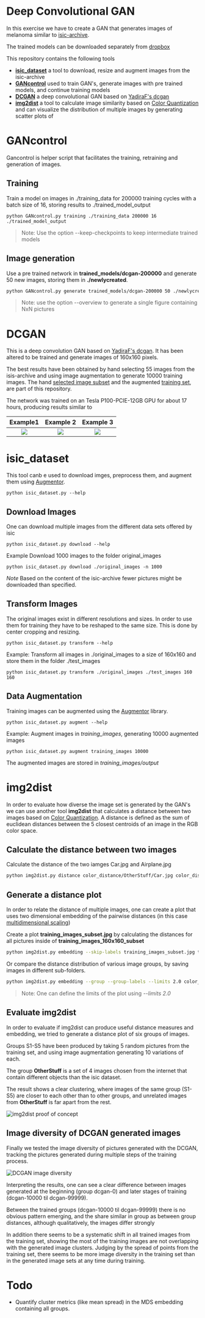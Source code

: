 # Deep Convolutional GAN 
In this exercise we have to create a GAN that generates images of melanoma similar
to [isic-archive](https://isic-archive.com).

The trained models can be downloaded separately from [dropbox](https://www.dropbox.com/sh/h84nsjz2064rwke/AACzvbHiDm_L7jiPm2TLbAA5a?dl=1)

This repository contains the following tools
* **[isic_dataset](#isic_dataset)** a tool to download, resize and augment images from the isic-archive
* **[GANcontrol](#GANcontrol)** used to train GAN's, generate images with pre trained models, and continue training models
* **[DCGAN](#DCGAN)** a deep convolutional GAN based on [YadiraF's dcgan](https://github.com/YadiraF/GAN/blob/master/dcgan.py)
* **[img2dist](#img2dist)** a tool to calculate image similarity based on [Color Quantization](http://scikit-learn.org/stable/auto_examples/cluster/plot_color_quantization.html) and can visualize the distribution of multiple images by generating scatter plots of  

# GANcontrol
Gancontrol is helper script that facilitates the training, retraining and generation of images.

## Training
Train a model on images in ./training_data for 200000 training cycles with a batch size of 16, storing results to ./trained_model_output

    python GANcontrol.py training ./training_data 200000 16 ./trained_model_output

> Note: Use the option --keep-checkpoints to keep intermediate trained models

## Image generation
Use a pre trained network in **trained_models/dcgan-200000** and generate 50 new images, storing them in **./newlycreated**.

```bash
python GANcontrol.py generate trained_models/dcgan-200000 50 ./newlycreated
```

> Note: use the option --overview to generate a single figure containing NxN pictures

# DCGAN
This is a deep convolution GAN based on [YadiraF's dcgan](https://github.com/YadiraF/GAN/blob/master/dcgan.py). It has been altered 
to be trained and generate images of 160x160 pixels.

The best results have been obtained by hand selecting 55 images from the isis-archive and using image augmentation to generate 10000 training images.
The hand [selected image subset](training_images_160x160_subset) and the augmented [training set](training_set/training_images_160x160_augmented_10k.tar.bz2), are part of this repository. 

The network was trained on an Tesla P100-PCIE-12GB GPU for about 17 hours, producing results similar to

Example1 | Example 2  | Example 3
:-------------:|:------------:|:-------------:
![](example_images/example1.png)  | ![](example_images/example2.png)  | ![](example_images/example3.png)  |


# isic_dataset
This tool canb e used to download imges, preprocess them, and augment them using [Augmentor](https://github.com/mdbloice/Augmentor).

    python isic_dataset.py --help


## Download Images
One can download multiple images from the different data sets offered by isic

    python isic_dataset.py download --help

Example Download 1000 images to the folder original_images

    python isic_dataset.py download ./original_images -n 1000

*Note* Based on the content of the isic-archive fewer pictures might be downloaded
than specified.

## Transform Images
The original images exist in different resolutions and sizes. In order to use them
for training they have to be reshaped to the same size. This is done by center
cropping and resizing.

    python isic_dataset.py transform --help

Example: Transform all images in ./original_images to a size of 160x160 and store them in the folder ./test_images

    python isic_dataset.py transform ./original_images ./test_images 160 160

## Data Augmentation
Training images can be augmented using the [Augmentor](https://github.com/mdbloice/Augmentor) library.

    python isic_dataset.py augment --help


Example: Augment images in *training_images*, generating 10000 augmented images

    python isic_dataset.py augment training_images 10000

The augmented images are stored in *training_images/output*

# img2dist
In order to evaluate how diverse the image set is generated by the GAN's we can use another tool **img2dist** that calculates a distance between two images based on [Color Quantization](http://scikit-learn.org/stable/auto_examples/cluster/plot_color_quantization.html). A distance is defined as the sum of euclidean distances between the 5 closest centroids of an image in the RGB color space.

## Calculate the distance between two images
Calculate the distance of the two iamges Car.jpg and Airplane.jpg

```bash
python img2dist.py distance color_distance/OtherStuff/Car.jpg color_distance/OtherStuff/Airplane.jpg
```

## Generate a distance plot
In order to relate the distance of multiple images, one can create a plot that uses two dimensional embedding of the pairwise distances (in this case [multidimensional scaling](http://scikit-learn.org/stable/modules/generated/sklearn.manifold.MDS.html))

Create a plot **training_images_subset.jpg** by calculating the distances for all pictures inside of **training_images_160x160_subset** 
```bash
python img2dist.py embedding --skip-labels training_images_subset.jpg training_images_160x160_subset/
```

Or compare the distance distribution of various image groups, by saving images in different sub-folders.

```bash
python img2dist.py embedding --group --group-labels --limits 2.0 color_distance_test.jpg color_distance/*
```

> Note: One can define the limits of the plot using  *--limits 2.0*

## Evaluate img2dist
In order to evaluate if img2dist can produce useful distance measures and embedding,
we tried to generate a distance plot of six groups of images.

Groups S1-S5 have been produced by taking 5 random pictures from the training set, and
using image augmentation generating 10 variations of each.

The group **OtherStuff** is a set of 4 images chosen from the internet that contain
different objects than the isic dataset.

The result shows a clear clustering, where images of the same group (S1-S5) are
closer to each other than to other groups, and unrelated images from **OtherStuff**
is far apart from the rest.

![img2dist proof of concept](img2dist_experiment/color_distance.jpg)

## Image diversity of DCGAN generated images
Finally we tested the image diversity of pictures generated with the DCGAN,
tracking the pictures generated during multiple steps of the training process.

![DCGAN image diversity](img2dist_experiment/image_diversity_short/image_diversity_with_training_data.jpg)

Interpreting the results, one can see a clear difference between images generated
at the beginning (group dcgan-0) and later stages of training (dcgan-10000 til dcgan-99999).

Between the trained groups (dcgan-10000 til dcgan-99999) there is no obvious pattern
emerging, and the share similar in group as between group distances, although qualitatively,
the images differ strongly

In addition there seems to be a systematic shift in all trained images from the
training set, showing the most of the training images are not overlapping with the
generated image clusters. Judging by the spread of points from the training set, 
there seems to be more image diversity in the training set than in the generated
image sets at any time during training.


# Todo
* Quantify cluster metrics (like mean spread) in the MDS embedding containing all groups.